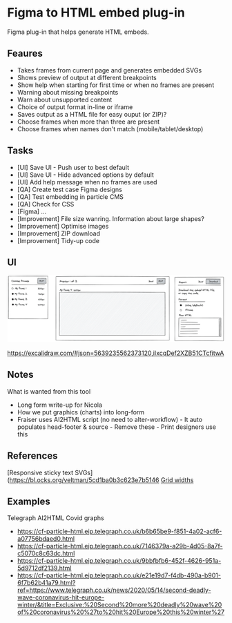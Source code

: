 # Figma to HTML embed plug-in

Figma plug-in that helps generate HTML embeds.

## Feaures

- Takes frames from current page and generates embedded SVGs
- Shows preview of output at different breakpoints
- Show help when starting for first time or when no frames are present
- Warning about missing breakpoints
- Warn about unsupported content
- Choice of output format in-line or iframe
- Saves output as a HTML file for easy ouput (or ZIP)?
- Choose frames when more than three are present
- Choose frames when names don't match (mobile/tablet/desktop)

## Tasks

- [UI] Save UI - Push user to best default
- [UI] Save UI - Hide advanced options by default
- [UI] Add help message when no frames are used
- [QA] Create test case Figma designs
- [QA] Test embedding in particle CMS
- [QA] Check for CSS
- [Figma] ...
- [Improvement] File size wanring. Information about large shapes?
- [Improvement] Optimise images
- [Improvement] ZIP download
- [Improvement] Tidy-up code

## UI

![UI drawing](docs/ux-figma-to-html-UI.png)

https://excalidraw.com/#json=5639235562373120,iIxcqDef2XZB51CTcfitwA

## Notes

What is wanted from this tool

- Long form write-up for Nicola
- How we put graphics (charts) into long-form
- Fraiser uses AI2HTML script (no need to alter-workflow) - It auto populates head-footer & source - Remove these - Print designers use this

## References

[Responsive sticky text SVGs](https://bl.ocks.org/veltman/5cd1ba0b3c623e7b5146
[Grid widths](https://docs.google.com/spreadsheets/d/1AxeiLKKsQn7pq6wFKcKsSbAgR44K8CA1cLyBYre64IY/edit?ts=5ebd2636#gid=0)

## Examples

Telegraph AI2HTML Covid graphs

- https://cf-particle-html.eip.telegraph.co.uk/b6b65be9-f851-4a02-acf6-a07756bdaed0.html
- https://cf-particle-html.eip.telegraph.co.uk/7146379a-a29b-4d05-8a7f-c5070c8c63dc.html
- https://cf-particle-html.eip.telegraph.co.uk/9bbfbfb6-452f-4626-951a-5d9712df2139.html
- https://cf-particle-html.eip.telegraph.co.uk/e21e19d7-f4db-490a-b901-6f7b62b41a79.html?ref=https://www.telegraph.co.uk/news/2020/05/14/second-deadly-wave-coronavirus-hit-europe-winter/&title=Exclusive:%20Second%20more%20deadly%20wave%20of%20coronavirus%20%27to%20hit%20Europe%20this%20winter%27

